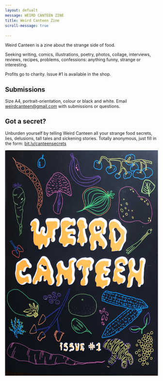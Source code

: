 ```yaml
---
layout: defualt
message: WEIRD CANTEEN ZINE
title: Weird Canteen Zine
scroll-message: true

---
```

Weird Canteen is a zine about the strange side of food.   
  
Seeking writing, comics, illustrations, poetry, photos, collage, interviews, reviews, recipes, problems, confessions: anything funny, strange or interesting.   
  
Profits go to charity. Issue #1 is available in the shop.

## Submissions

Size A4, portrait-orientation, colour or black and white. Email [weirdcanteen@gmail.com](mailto:weirdcanteen@gmail.com) with submissions or questions.

## Got a secret?

Unburden yourself by telling Weird Canteen all your strange food secrets, lies, delusions, tall tales and sickening stories. Totally anonymous, just fill in the form: [bit.ly/canteensecrets](http://www.bit.ly/canteensecrets)

![](/assets/images/weird_canteen.jpg)